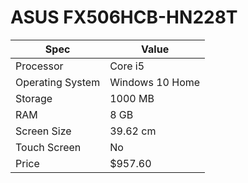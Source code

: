 # ASUS FX506HCB-HN228T

| Spec | Value |
|---|---|
| Processor | Core i5 |
| Operating System | Windows 10 Home |
| Storage | 1000 MB |
| RAM | 8 GB |
| Screen Size | 39.62 cm |
| Touch Screen | No |
| Price | $957.60 |
